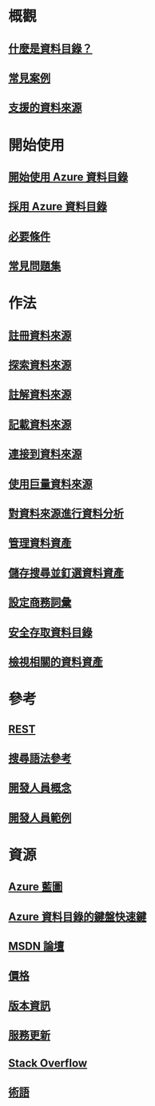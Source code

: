 # 概觀

## [什麼是資料目錄？](data-catalog-what-is-data-catalog.md)

## [常見案例](data-catalog-common-scenarios.md)

## [支援的資料來源](data-catalog-dsr.md)


# 開始使用

## [開始使用 Azure 資料目錄](data-catalog-get-started.md)

## [採用 Azure 資料目錄](data-catalog-adopting-data-catalog.md)

## [必要條件](data-catalog-prerequisites.md)

## [常見問題集](data-catalog-frequently-asked-questions.md)


# 作法

## [註冊資料來源](data-catalog-how-to-register.md)

## [探索資料來源](data-catalog-how-to-discover.md)

## [註解資料來源](data-catalog-how-to-annotate.md)

## [記載資料來源](data-catalog-how-to-documentation.md)

## [連接到資料來源](data-catalog-how-to-connect.md)

## [使用巨量資料來源](data-catalog-how-to-big-data.md)

## [對資料來源進行資料分析](data-catalog-how-to-data-profile.md)

## [管理資料資產](data-catalog-how-to-manage.md)

## [儲存搜尋並釘選資料資產](data-catalog-how-to-save-pin.md)

## [設定商務詞彙](data-catalog-how-to-business-glossary.md)

## [安全存取資料目錄](data-catalog-how-to-secure-catalog.md)

## [檢視相關的資料資產](data-catalog-how-to-view-related-data-assets.md)
 

# 參考

## [REST](/rest/api/datacatalog/)

## [搜尋語法參考](/rest/api/datacatalog/data-catalog-search-syntax-reference)

## [開發人員概念](data-catalog-developer-concepts.md)

## [開發人員範例](data-catalog-samples.md)


# 資源

## [Azure 藍圖](https://azure.microsoft.com/roadmap/)

## [Azure 資料目錄的鍵盤快速鍵](data-catalog-keyboard-shortcuts.md)

## [MSDN 論壇](https://social.msdn.microsoft.com/Forums/en-US/home?forum=azuredatacatalog)

## [價格](https://azure.microsoft.com/pricing/details/data-catalog/)

## [版本資訊](data-catalog-whats-new.md)

## [服務更新](https://azure.microsoft.com/updates/?product=data-catalog)

## [Stack Overflow](http://stackoverflow.com/questions/tagged/azure-data-catalog)

## [術語](data-catalog-terminology.md)

